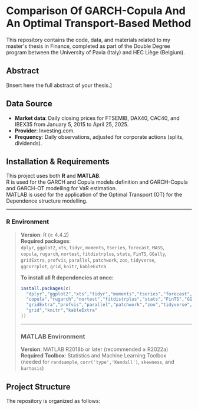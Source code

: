 # Comparison Of GARCH-Copula And An Optimal Transport-Based Method

This repository contains the code, data, and materials related to my master's thesis in Finance, completed as part of the Double Degree program between the University of Pavia (Italy) and HEC Liège (Belgium).

## Abstract
[Insert here the full abstract of your thesis.]

## Data Source
- **Market data**: Daily closing prices for FTSEMIB, DAX40, CAC40, and IBEX35 from January 5, 2015 to April 25, 2025.  
- **Provider**: Investing.com.  
- **Frequency**: Daily observations, adjusted for corporate actions (splits, dividends).  

## Installation & Requirements

This project uses both **R** and **MATLAB**.  
R is used for the GARCH and Copula models definition and GARCH-Copula and GARCH-OT modelling for VaR estimation.  
MATLAB is used for the application of the Optimal Transport (OT) for the Dependence structure modelling.

---

 ### R Environment  
> **Version**: R (≥ 4.4.2)  
> **Required packages**:  
> `dplyr`, `ggplot2`, `xts`, `tidyr`, `moments`, `tseries`, `forecast`, `MASS`,  
> `copula`, `rugarch`, `nortest`, `fitdistrplus`, `stats`, `FinTS`, `GGally`,  
> `gridExtra`, `profvis`, `parallel`, `patchwork`, `zoo`, `tidyverse`,  
> `ggcorrplot`, `grid`, `knitr`, `kableExtra`  
>  
> **To install all R dependencies at once:**  
> ```r
> install.packages(c(
>   "dplyr","ggplot2","xts","tidyr","moments","tseries","forecast","MASS",
>   "copula","rugarch","nortest","fitdistrplus","stats","FinTS","GGally",
>   "gridExtra","profvis","parallel","patchwork","zoo","tidyverse","ggcorrplot",
>   "grid","knitr","kableExtra"
> ))
> ```
> ---
> ### MATLAB Environment  
> **Version**: MATLAB R2018b or later (recommended ≥ R2022a)  
> **Required Toolbox**: Statistics and Machine Learning Toolbox  
> (needed for `randsample`, `corr('type','Kendall')`, `skewness`, and `kurtosis`)




## Project Structure
The repository is organized as follows:

